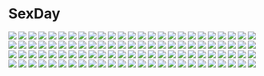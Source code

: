 # SexDay
![](https://konachan.com/jpeg/e8aa681c978266a783052fa73d4002b9/Konachan.com%20-%20249786%20brown_eyes%20brown_hair%20clouds%20long_hair%20original%20sheepd%20sky%20sunset.jpg)
![](https://konachan.com/image/2c05e9103f5674afd6b25449e297aee4/Konachan.com%20-%20122534%20black_hair%20boots%20clouds%20franken_fran%20hat%20jpeg_artifacts%20madaraki_veronica%20short_hair%20sky%20tagme.jpg)
![](https://konachan.com/image/65da5ac1cce77d854531cb3964809cd7/Konachan.com%20-%2015389%20flcl%20gloves%20goggles%20guitar%20hat%20instrument%20jpeg_artifacts%20kikumaru_bunta%20motorcycle%20pink_hair%20scarf%20short_hair%20watermark%20yellow%20yellow_eyes.jpg)
![](https://konachan.com/image/5b7c3d3de0734a2aab7e658bb3854f64/Konachan.com%20-%20278358%20armor%20group%20male%20original%20pixiv_fantasia%20swd3e2%20watermark.jpg)
![](https://konachan.com/jpeg/bae4bd11949f656ca747c6a0968cb767/Konachan.com%20-%20272186%20bikini%20black_hair%20blush%20breasts%20gloves%20jack_dempa%20long_hair%20navel%20nipples%20pubic_hair%20swimsuit%20third-party_edit%20white.jpg)
![](https://konachan.com/image/fb54d7de952a43781d3d3a4ec466e435/Konachan.com%20-%20154682%20bra%20breasts%20candy%20chocolate%20cleavage%20guitar%20instrument%20nitroplus%20panties%20sonico%20super_sonico%20underwear%20valentine%20wink.jpg)
![](https://konachan.com/jpeg/749a44f3a9d490ae1b59ab7101214b3d/Konachan.com%20-%20267278%20blush%20breasts%20brown_hair%20cum%20game_cg%20green_eyes%20long_hair%20navel%20nipples%20pink_hair%20ponytail%20sex%20short_hair%20tagme_%28artist%29%20tits_%27n%27_tanks.jpg)
![](https://konachan.com/jpeg/b700022004ddf7967763ecf51d2f97c5/Konachan.com%20-%20197069%202girls%20blonde_hair%20blue_hair%20bow%20fan%20flandre_scarlet%20kimono%20morinaga_kobato%20ponytail%20red_eyes%20remilia_scarlet%20short_hair%20touhou%20vampire%20wings.jpg)
![](https://konachan.com/jpeg/59c3a2c133da1e21bff8cb0ee95c30ce/Konachan.com%20-%20233480%20black_hair%20blush%20building%20city%20fireworks%20japanese_clothes%20kantoku%20male%20original%20scan%20short_hair%20yukata.jpg)
![](https://konachan.com/image/c7b1c6406d4a46fed6e710cf19ca10be/Konachan.com%20-%2043453%20glasses%20hidamari_sketch%20hiro%20panties%20purple_eyes%20purple_hair%20sae%20short_hair%20striped_panties%20underwear.jpg)
![](https://konachan.com/image/39123093126ef14de751a72e32619448/Konachan.com%20-%20118045%20artoria_pendragon_%28all%29%20capura_lin%20fate_%28series%29%20fate_stay_night%20fate_unlimited_codes%20saber%20saber_lily.jpg)
![](https://konachan.com/jpeg/47ba67f3991bf96597d4b61970f313b7/Konachan.com%20-%2068282%20disgaea%20flonne%20pointed_ears%20transparent%20vector.jpg)
![](https://konachan.com/image/cae0b025d841783c639e950166b63e83/Konachan.com%20-%20166334%20black_hair%20clouds%20crossover%20dragonball%20hat%20kneehighs%20panties%20shameimaru_aya%20short_hair%20skirt%20sky%20son_goku%20touhou%20underwear%20upskirt%20wings.jpg)
![](https://konachan.com/image/4fccb3c3549c4af930c39141d8dec089/Konachan.com%20-%20262147%20book%20bow%20choker%20garter_belt%20glasses%20green_hair%20long_hair%20magic%20navel%20orange_eyes%20pointed_ears%20skirt%20square_enix%20thighhighs%20twintails%20wristwear.jpg)
![](https://konachan.com/jpeg/53cce17cd9038bd9308d8e0fd395779a/Konachan.com%20-%20136531%20aqua_eyes%20aqua_hair%20blush%20bow%20breasts%20cleavage%20erect_nipples%20game_cg%20long_hair%20lorelia%20mermaid%20nipple_slip%20no_bra%20ribbons%20waffle%20water%20wet.jpg)
![](https://konachan.com/jpeg/4e1f5a70969ca20147f07f9d21f497cf/Konachan.com%20-%2034355%20blue%20polychromatic%20tsuyokiss_cool_x_sweet.jpg)
![](https://konachan.com/jpeg/5ce662a8b23cb72f1de086d007232117/Konachan.com%20-%20286795%20barefoot%20dress%20gradient%20gray_hair%20long_hair%20original%20purple_eyes%20sakura_shiho_%28shihoncake%29%20see_through%20signed%20summer_dress%20underwater%20water.jpg)
![](https://konachan.com/image/59935a477a40c2c5d56cd8196ed83deb/Konachan.com%20-%20280146%20aoha_%28twintail%29%20clouds%20nobody%20original%20polychromatic%20scenic%20sky.jpg)
![](https://konachan.com/image/118ff74b65bb4cd4c529718d0912b092/Konachan.com%20-%20166788%20armin_arlert%20black_hair%20blonde_hair%20boots%20clouds%20green_eyes%20lain_%28artist%29%20mikasa_ackerman%20rogue_titan%20short_hair%20sky%20sunset%20sword%20uniform%20weapon.jpg)
![](https://konachan.com/image/5989140cae962c287d287b76ea1beaf0/Konachan.com%20-%20263289%202girls%20azur_lane%20blush%20bow%20breasts%20building%20dress%20garter_belt%20gloves%20long_hair%20pantyhose%20pink_hair%20skintight%20stockings%20thighhighs%20twintails%20valentine.jpg)
![](https://konachan.com/jpeg/b598359f150e55f7b5686c7d0e78cd00/Konachan.com%20-%20149282%20bikini%20blonde_hair%20blush%20breasts%20camera%20cleavage%20koma_%28wsgtt1300%29%20mahou_shoujo_madoka_magica%20swimsuit%20tomoe_mami%20undressing.jpg)
![](https://konachan.com/image/cc432d5941105480c6338a6a2e6998f6/Konachan.com%20-%20282765%20akitsu_taira%20aliasing%20animal%20building%20city%20clouds%20elephant%20original%20scenic%20tiger%20tree.jpg)
![](https://konachan.com/jpeg/bc8a1feff4ad3afdf8ea37c90f8473df/Konachan.com%20-%20224623%20alisa_crowley%20amatsu_sasha%20any%20black_hair%20carol_mercuris%20dress%20game_cg%20hug%20long_hair%20sabbath-kun%20school_uniform%20wonder_fool%20yellow_eyes%20yugamo_azuki.jpg)
![](https://konachan.com/image/51492e73afd2353ad91b9643e25e536b/Konachan.com%20-%20173989%202girls%20atelier_ayesha%20ayesha_altugle%20blonde_hair%20bow%20brown_hair%20dress%20fuuka_%28fukasheu%29%20green_eyes%20hat%20long_hair%20nio_altugle%20yellow_eyes.jpg)
![](https://konachan.com/image/44cc6a6c5b6b8745f39e63982d3a5fec/Konachan.com%20-%2074536%20beach%20bikini%20blonde_hair%20clalaclan_philias%20green_eyes%20shining_wind%20swimsuit%20taka_tony.jpg)
![](https://konachan.com/jpeg/9fd70d2d29befa3c250b64ddd1d174df/Konachan.com%20-%20189283%20animal%20cat%20game_cg%20suzumiya_haruhi_no_tsuisou%20suzumiya_haruhi_no_yuutsu.jpg)
![](https://konachan.com/image/5f495b7abc6de3f0e657f444c684d600/Konachan.com%20-%20170168%20brown_eyes%20brown_hair%20chibi%20goggles%20gun%20hinsoko_megane%20logo%20misaka_imouto%20school_uniform%20short_hair%20skirt%20socks%20third-party_edit%20weapon.jpg)
![](https://konachan.com/image/e11e7b0bc7899e5f5542ecef9952ac3b/Konachan.com%20-%20241831%2021yc_%28september_breeze%29%20bikini%20blonde_hair%20mabinogi%20mabinogi_heroes%20magic%20navel%20pussy%20short_hair%20signed%20swimsuit.jpg)
![](https://konachan.com/jpeg/34233773487b4acc724ce54a5f015467/Konachan.com%20-%20290392%20atelier%20atelier_ryza%20breasts%20camera%20cleavage%20hentai_kuwa%20nopan%20phone%20reisalin_stout%20thighhighs.jpg)
![](https://konachan.com/jpeg/9498004d6eff0ad614f0c89413228925/Konachan.com%20-%20204102%20anthropomorphism%20armor%20atha%20black_hair%20blue_eyes%20close%20headband%20kasugayama_%28oshiro_project%29%20long_hair%20oshiro_project%20samurai.jpg)
![](https://konachan.com/jpeg/4cce292341b0e158e24c01fe35609360/Konachan.com%20-%20124714%20blue_eyes%20blue_hair%20hatsune_miku%20hinanosuke%20long_hair%20skirt%20tie%20twintails%20vocaloid.jpg)
![](https://konachan.com/jpeg/be8876e2aec32479897f7493cdc2342c/Konachan.com%20-%20242383%20annin_doufu%20idolmaster%20idolmaster_cinderella_girls%20idolmaster_cinderella_girls_starlight_stage%20saitou_youko.jpg)
![](https://konachan.com/image/5200a8728fb8a0bb01481b61b3828d04/Konachan.com%20-%20267217%20animal_ears%20blush%20breasts%20brown_hair%20headband%20long_hair%20nipples%20nude%20original%20purple_eyes%20yashemao_qishi.jpg)
![](https://konachan.com/jpeg/a3b7bfbb1e8e0983c2634afda9c905c6/Konachan.com%20-%2079576%20gumi%20vocaloid.jpg)
![](https://konachan.com/jpeg/01043cac5e0995688ae52ac5c29a61a9/Konachan.com%20-%20167689%20blonde_hair%20long_hair%20moon%20sailor_moon%20sailor_moon_%28character%29%20space%20stars%20tsukino_usagi.jpg)
![](https://konachan.com/image/cd27a3feebe41155f9adb94e07fb303f/Konachan.com%20-%20194335%20bikini_top%20blonde_hair%20breasts%20cleavage%20flowers%20open_shirt%20original%20sword%20traces%20weapon.jpg)
![](https://konachan.com/jpeg/1209f6625b92f1cc083e07870a2f52b5/Konachan.com%20-%20153838%20bed%20bloomers%20blush%20breasts%20cygnus%20game_cg%20gym_uniform%20long_hair%20navel%20nipples%20no_bra%20odagiri_corona%20pink_eyes%20ribbons%20shirt_lift%20twintails%20white_hair.jpg)
![](https://konachan.com/jpeg/3252fd9808ec5c65d232fdf2e1472f78/Konachan.com%20-%20179568%20armor%20blue_hair%20breasts%20choker%20cleavage%20dragon%20headdress%20kazenokaze%20long_hair%20pink_eyes%20ren_kougyoku%20sword%20twintails%20weapon.jpg)
![](https://konachan.com/jpeg/18aa3872cbe0a525f89b7917ead7c313/Konachan.com%20-%20288489%20animal_ears%20barefoot%20bed%20black_hair%20blush%20bondage%20chain%20collar%20headband%20jack_dempa%20navel%20original%20pussy%20see_through%20shackles%20spread_legs%20swimsuit.jpg)
![](https://konachan.com/image/210e5725af4254ebeed4d38100bc3d73/Konachan.com%20-%20112065%20atelier_rorona%20atelier_totori%20kishida_mel%20rororina_fryxell%20totooria_helmold.jpg)
![](https://konachan.com/jpeg/dd6e0382b52290305adc42b4a84ad204/Konachan.com%20-%20211040%20aliasing%20blue_eyes%20blue_hair%20hatsune_miku%20long_hair%20mimengfeixue%20polychromatic%20shirt%20third-party_edit%20twintails%20vocaloid%20white.jpg)
![](https://konachan.com/image/656eaba863c58fd0830b88a442734ca3/Konachan.com%20-%20260801%202girls%20black_hair%20dacchi%20kagamihara_nadeshiko%20long_hair%20night%20pink_hair%20purple_eyes%20shima_rin%20yuru_camp.jpg)
![](https://konachan.com/image/1d13ba75f02dc41d08f037f79e98027b/Konachan.com%20-%2079207%20hatsune_miku%20miku_append%20twintails%20vocaloid.jpg)
![](https://konachan.com/image/3aef73e93b96b3ccc01a085dd21480f2/Konachan.com%20-%20260564%20ainz_ooal_gown%20albedo%20demiurge%20demon%20group%20male%20overlord%20song_ren.jpg)
![](https://konachan.com/jpeg/c6707d3da491552e6cb5ee634b1acd49/Konachan.com%20-%20296608%20ass%20blue_eyes%20cafe_stella_to_shinigami_no_chou%20game_cg%20muririn%20orange_hair%20panties%20skirt%20sumizome_nozomi%20thighhighs%20underwear%20yuzusoft.jpg)
![](https://konachan.com/jpeg/233b6b0520a4fc2e734c3b7ad0d98d08/Konachan.com%20-%20261181%20animal%20brown_eyes%20brown_hair%20building%20cat%20city%20clouds%20flowers%20guitar%20instrument%20long_hair%20necklace%20original%20petals%20romiy%20rooftop%20scenic%20sky%20sunset.jpg)
![](https://konachan.com/image/e34b990e10d2235919af6c70ce4817d4/Konachan.com%20-%2014211%20tokyo_godfathers.jpg)
![](https://konachan.com/jpeg/9c40357dc4818f82f5d9a16a29f20b2b/Konachan.com%20-%20282623%20blue_eyes%20blue_hair%20blush%20breasts%20fang%20gloves%20group%20headband%20long_hair%20navel%20necklace%20nipples%20nude%20pussy%20red_eyes%20red_hair%20stockings%20twintails.jpg)
![](https://konachan.com/image/1857d64856883338c1fe81725e58b83f/Konachan.com%20-%20260584%20aqua_eyes%20barefoot%20blush%20breasts%20food%20fukuyama_naoto%20gray_hair%20headband%20navel%20nipples%20nude%20pocky%20short_hair%20sora_ginko%20tears%20white.jpg)
![](https://konachan.com/image/92e0dd93fa4946c550fa3404f907d6f5/Konachan.com%20-%20279068%20blush%20close%20elbow_gloves%20gloves%20gochuumon_wa_usagi_desu_ka%3F%20long_hair%20petals%20ponytail%20purple_eyes%20purple_hair%20sakuraume%20tedeza_rize%20tiara.jpg)
![](https://konachan.com/image/e7a3185838e108d3c46a9727c0386071/Konachan.com%20-%20270107%20blonde_hair%20blush%20braids%20drink%20long_hair%20male%20microphone%20panties%20ponytail%20satou_daiji%20shirt_lift%20thighhighs%20underwear%20undressing%20white_hair.jpg)
![](https://konachan.com/image/6c4de66359754ef43cda7164a6716f8b/Konachan.com%20-%20229618%20animal%20ass%20bat%20bodysuit%20boots%20breasts%20building%20candy%20demon%20gloves%20halloween%20horns%20lollipop%20moon%20night%20original%20pumpkin%20red_hair%20sky%20succubus%20tail%20tree.jpg)
![](https://konachan.com/image/bbc15300dadd7933245aac2efbfb5966/Konachan.com%20-%20108820%20nagato_yuki%20suzumiya_haruhi_no_yuutsu.jpg)
![](https://konachan.com/jpeg/d85b3ffd8499f88210814544e14a138a/Konachan.com%20-%20110046%20animal%20armor%20blue_eyes%20blush%20bow%20cat%20dog_days%20dress%20flowers%20glasses%20kyuubee%20maekawa%20nichijou%20parody%20scarf%20shark%20staff%20sunyukun%20tail%20tie%20weapon.jpg)
![](https://konachan.com/image/7c8987909d420c0450dbf0e81a3767b4/Konachan.com%20-%207514%20mermaid%20seto_no_hanayome%20seto_san%20sword%20weapon.jpg)
![](https://konachan.com/image/64f678fe193ae50165ef618a6b48613d/Konachan.com%20-%20156757%20bra%20breasts%20brown_hair%20cleavage%20flowers%20food%20green_eyes%20itsutsuse%20open_shirt%20pantyhose%20tagme%20underwear.jpg)
![](https://konachan.com/jpeg/b25f42f6913ddcfa6ec27ff8cf050e0e/Konachan.com%20-%20283469%20animal_ears%20apron%20ass%20bell%20collar%20fang%20foxgirl%20gloves%20kuro_futoshi%20long_hair%20naked_apron%20nopan%20pink_hair%20ponytail%20tail%20tamamo_cat%20yellow_eyes.jpg)
![](https://konachan.com/jpeg/33b1762cd5098354804098b7057ec25d/Konachan.com%20-%20255511%20forever_7th_capital%20gloves%20long_hair%20pink_hair%20school_uniform%20skirt%20sword%20watermark%20weapon%20zicai_tang.jpg)
![](https://konachan.com/jpeg/119dc91f793cca5920dcc58efd8ff136/Konachan.com%20-%20237019%20aliasing%20bicolored_eyes%20black_hair%20bow%20couch%20dare_ga_tame_no_alchemist%20dress%20long_hair%20petals%20thighhighs%20yuririn_poi%20zettai_ryouiki.jpg)
![](https://konachan.com/jpeg/834cac206e74d94e3593b9d924d970e9/Konachan.com%20-%20206344%20bikini_top%20blush%20breasts%20cleavage%20gun%20navel%20orange_eyes%20orange_hair%20panties%20short_hair%20shorts%20thighhighs%20twintails%20underwear%20weapon%20white%20wink.jpg)
![](https://konachan.com/image/1229408bf47045553d99d7ecdd8587c6/Konachan.com%20-%2015246%20all_male%20fujiwara_no_sai%20hikaru_no_go%20male%20tagme_%28character%29.jpg)
![](https://konachan.com/image/4e685cb902d2932d5da4e39d69d397b2/Konachan.com%20-%20231870%20amatsukaze_%28kancolle%29%20anthropomorphism%20blush%20bow%20bra%20breasts%20gray_hair%20kantai_collection%20long_hair%20navel%20panties%20sunsuke%20underwear%20yellow_eyes.jpg)
![](https://konachan.com/image/2125c29e1b268f455b74c760553d5891/Konachan.com%20-%20143359%20akashio%20blonde_hair%20bow%20dress%20rumia%20short_hair%20touhou%20yellow_eyes.jpg)
![](https://konachan.com/image/6eda1c85d28f16c3b330b6b4a44dbecf/Konachan.com%20-%2029258%20black_hair%20blue_eyes%20dress%20kaya_xavier%20littlewitch%20long_hair%20oyari_ashito%20pink_hair%20purple_eyes%20short_hair%20skirt%20skirt_lift%20thighhighs%20twintails.jpg)
![](https://konachan.com/image/79d73b63212f2d26be2ee424ec63cd27/Konachan.com%20-%2060883%20fate_testarossa%20mahou_shoujo_lyrical_nanoha%20mahou_shoujo_lyrical_nanoha_a%27s%20motorcycle.jpg)
![](https://konachan.com/image/924b787d71b4d3c83ed45af1879db445/Konachan.com%20-%20208293%20hata_no_kokoro%20kotowari_%28artist%29%20long_hair%20mask%20pink_hair%20touhou.jpg)
![](https://konachan.com/jpeg/ac7681181eed30d6bf9a6c2b0555b839/Konachan.com%20-%20243083%20anthropomorphism%20bed%20black_hair%20bow%20bra%20breasts%20cleavage%20kamelie%20kantai_collection%20long_hair%20navel%20oyashio_%28kancolle%29%20panties%20underwear%20yellow_eyes.jpg)
![](https://konachan.com/jpeg/d03a51ebe0d11baeb1b9a4b4dd91d5e2/Konachan.com%20-%20211010%20arima_kousei%20close%20fnenf%20male%20miyazono_kaori%20shigatsu_wa_kimi_no_uso.jpg)
![](https://konachan.com/image/97253ec5e3a2950ab7f11aac9711d94f/Konachan.com%20-%2084339%20armor%20boots%20brown_hair%20red_eyes%20tagme%20thighhighs%20weapon.jpg)
![](https://konachan.com/jpeg/2e348ae0d4d6e5b82885fd845f9b84d5/Konachan.com%20-%20261499%20anus%20ass%20barefoot%20blush%20breasts%20group%20handjob%20nipples%20nude%20penis%20pink_eyes%20pokemon%20ponytail%20pussy%20red_eyes%20red_hair%20sex%20sky%20terufuu%20tree%20water.jpg)
![](https://konachan.com/jpeg/c064a77d0827129f82102c63bbfd5462/Konachan.com%20-%20137758%20blonde_hair%20elbow_gloves%20gloves%20kagamine_rin%20long_hair%20meltdown_%28vocaloid%29%20naoto%20vocaloid.jpg)
![](https://konachan.com/jpeg/5680d8671f856e183cc5c831c325a806/Konachan.com%20-%20158176%20animal%20aqua_eyes%20aqua_hair%20bottle_miku%20bow%20bubbles%20fish%20hatsune_miku%20instockee%20long_hair%20panties%20ribbons%20school_uniform%20skirt%20underwear%20vocaloid%20water.jpg)
![](https://konachan.com/image/75aece646d8961c63cadc30ca6db0645/Konachan.com%20-%2064853%20touhou%20yakumo_yukari.jpg)
![](https://konachan.com/image/a0e680ec2d9f28dcce28a724b877c37e/Konachan.com%20-%20238582%20book%20clouds%20grass%20nobody%20original%20pei_%28sumurai%29%20scenic%20sky%20train.jpg)
![](https://konachan.com/jpeg/076488cb24ae1afe54a6384aab857456/Konachan.com%20-%20292458%20ass%20barefoot%20black_hair%20blonde_hair%20blue_eyes%20blush%20chito%20gau_%28n00_shi%29%20green_eyes%20hug%20long_hair%20nopan%20short_hair%20wink%20yuri%20yuuri.jpg)
![](https://konachan.com/jpeg/b23cee5320bac2c9b62efea36b273e2c/Konachan.com%20-%20259368%20anthropomorphism%20breasts%20cropped%20gloves%20kantai_collection%20kobayashi_chisato%20purple_eyes%20purple_hair%20short_hair%20skirt%20tatsuta_%28kancolle%29.jpg)
![](https://konachan.com/image/22fed7d938b71e0d8789c119693577b5/Konachan.com%20-%2044725%20animal_ears%20brown_hair%20horo%20long_hair%20ookami_to_koushinryou%20red_eyes%20tail%20white%20wolfgirl.jpg)
![](https://konachan.com/image/722ecc234b68a49077fe60d6777c0fba/Konachan.com%20-%2035593%20houmei%20shining_wind%20swimsuit%20taka_tony.jpg)
![](https://konachan.com/jpeg/1097e42c2a06f8748feb74568d9158cc/Konachan.com%20-%2059949%20black_hair%20blush%20dress%20flowers%20goth-loli%20harukaze_setsuna%20lolita_fashion%20long_hair%20scan%20see_through%20tinkle.jpg)
![](https://konachan.com/image/af19a160f9d8610376e3e8f3f5f83d86/Konachan.com%20-%20177794%20animal_ears%20apron%20black_eyes%20black_hair%20catgirl%20flowers%20japanese_clothes%20kikivi%20kimono%20multiple_tails%20original%20rain%20short_hair%20tail%20umbrella%20water.jpg)
![](https://konachan.com/image/f7f13398c8b095d8e053d5dd8ffaa5da/Konachan.com%20-%2094326%20tagme.jpg)
![](https://konachan.com/image/1756840c6a026cb4835371a74cd15636/Konachan.com%20-%20126444%20azuma_syoujuan%20barefoot%20blue%20dress%20long_hair%20ryuugajou_nanana%20ryuugajou_nanana_no_maizoukin.jpg)
![](https://konachan.com/image/498ee156bf2f810d4c2afbe34742bf59/Konachan.com%20-%2025060%20azumanga_daioh%20kagura%20kasuga_ayumu%20mihama_chiyo%20takino_tomo.jpg)
![](https://konachan.com/jpeg/7c8690b2cf618b51d1275d35088029d8/Konachan.com%20-%2032832%20hiiragi_kagami%20kogami_akira%20lucky_channel%20lucky_star%20pink_hair%20short_hair.jpg)
![](https://konachan.com/image/77f781a281e2e683680f8f273e5fabe1/Konachan.com%20-%20228722%20blush%20cropped%20headphones%20jpeg_artifacts%20kanola_u%20nitroplus%20pink_eyes%20pink_hair%20sonico%20super_sonico.jpg)
![](https://konachan.com/jpeg/5c926d72c89de54343b2bfdb54c7a29a/Konachan.com%20-%20283169%20blood%20brown_hair%20chain%20clouds%20cross%20drink%20goth-loli%20headdress%20idolmaster%20kuri_choko%20lolita_fashion%20long_hair%20red_eyes%20sky%20tenkuubashi_tomoka%20wings.jpg)
![](https://konachan.com/image/6c1b52a88f1098d7c5458ed56b48bde3/Konachan.com%20-%20180695%20abe_yoshitoshi%20blonde_hair%20boots%20building%20gloves%20long_hair%20male%20original%20stairs%20tree.jpg)
![](https://konachan.com/image/be2a618bd209336e9bcd490d83fc0ef7/Konachan.com%20-%2056828%20fate_testarossa%20mahou_shoujo_lyrical_nanoha%20signum%20takamachi_nanoha.jpg)
![](https://konachan.com/image/276fef5625abd1e7cd3c4970324bb099/Konachan.com%20-%2040504%20hiiragi_kagami%20izumi_konata%20kisaragi_miyu%20lucky_star.jpg)
![](https://konachan.com/image/cd53e9b868a9fa44a232588048c72f82/Konachan.com%20-%2034958%20riesz%20seiken_densetsu%20seiken_densetsu_3.jpg)
![](https://konachan.com/jpeg/aac5c73d9e269b01f2922dde14a63e94/Konachan.com%20-%20141765%20black_hair%20cape%20fire%20long_hair%20motida%20reiuji_utsuho%20skirt%20touhou%20weapon%20wings.jpg)
![](https://konachan.com/image/bb2d7c3f928335f5272b5b3fe9ae4f1f/Konachan.com%20-%20133518%20armor%20bikini%20blade_%28lovewn%29%20blonde_hair%20boots%20gloves%20long_hair%20pointed_ears%20swimsuit%20tail%20twintails%20wings.jpg)
![](https://konachan.com/image/2d87a430800d2fe097fbbe1ce368578b/Konachan.com%20-%20187666%20bikini%20blue_eyes%20blush%20breasts%20brown_hair%20gloves%20nipples%20original%20real_xxiii%20short_hair%20swimsuit%20water%20wet%20yuri.jpg)
![](https://konachan.com/jpeg/2a500d29c696557116bee2f6da13aba4/Konachan.com%20-%20181150%202girls%20blue_eyes%20blue_hair%20blush%20dress%20hoto_cocoa%20kafuu_chino%20long_hair%20orange_hair%20petals%20purple_eyes%20ribbons%20short_hair%20swordsouls%20wink.jpg)
![](https://konachan.com/image/71dcf87dd64ee4c4ea7b14ec93dd6eb2/Konachan.com%20-%2095127%20dokuro_chrome%20hibari_kyouya%20katekyou_hitman_reborn%20male%20rokudou_mukuro%20sawada_tsunayoshi.jpg)
![](https://konachan.com/image/8ac488426dfbc0f6387a77c1e1a06efc/Konachan.com%20-%20240352%202girls%20black_hair%20blush%20clouds%20green_eyes%20kurosawa_ruby%20papi_%28papiron100%29%20purple_eyes%20red_hair%20short_hair%20sky%20thighhighs%20tsushima_yoshiko%20wink.jpg)
![](https://konachan.com/image/879c89b926d8207b684d24f19eb64ace/Konachan.com%20-%2079753%20flowers%20katana%20konpaku_youmu%20myon%20sakuya_tsuitachi%20school_swimsuit%20skintight%20swimsuit%20sword%20touhou%20weapon%20wet.jpg)
![](https://konachan.com/jpeg/d5315d205d29bf4b6c7e76d77826ae19/Konachan.com%20-%20172087%20blue_eyes%20blush%20brown_hair%20cameltoe%20cura%20flat_chest%20game_cg%20loli%20long_hair%20lose%20maid%20monobeno%20panties%20skirt%20skirt_lift%20thighhighs%20underwear%20waitress.jpg)
![](https://konachan.com/jpeg/829ecfacb68045e752f16bea3b9a8659/Konachan.com%20-%20230289%20barefoot%20bikini%20clouds%20dress%20flowers%20grass%20hataraku_maou-sama%21%20sasaki_chiho%20scenic%20see_through%20sky%20soyokaze%20summer_dress%20swimsuit%20vector.jpg)
![](https://konachan.com/jpeg/044af6f2361f378f9845aa59c2cf173d/Konachan.com%20-%20250099%20brown_hair%20flowers%20hat%20idolmaster%20idolmaster_cinderella_girls%20short_hair%20skirt%20swim_ring%20totoki_airi%20twintails%20umihotaru_harumare%20water%20yellow_eyes.jpg)
